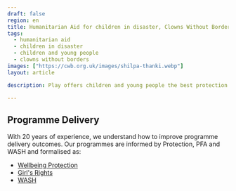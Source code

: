 ```yaml
---
draft: false
region: en
title: Humanitarian Aid for children in disaster, Clowns Without Borders
tags:
  - humanitarian aid
  - children in disaster
  - children and young people
  - clowns without borders
images: ["https://cwb.org.uk/images/shilpa-thanki.webp"]
layout: article

description: Play offers children and young people the best protection from disaster. Discover how Clowns Without Borders can deliver better NGO results on programmes you already run.

---
```


## Programme Delivery

With 20 years of experience, we understand how to improve programme delivery outcomes. Our programmes are informed by Protection, PFA and WASH and formalised as:

- [Wellbeing Protection](#wellbeing-protection-programme)
- [Girl's Rights](#girls-rights-programme)
- [WASH](#wash-programme)
